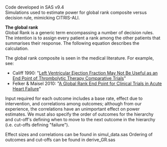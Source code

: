 Code developed in SAS v9.4 <br>
Simulations used to estimate power for global rank composite versus decision rule, mimicking CITRIS-ALI.

**The global rank** <br>
Global Rank is a generic term encompassing a number of decision rules. The intention is to assign every patient a rank among the other patients that summarises their response.
The following equation describes the calculation.

The global rank composite is seen in the medical literature. For example, see:<br>
- Califf 1990:  "[Left Ventricular Ejection Fraction May Not Be Useful as an End Point of Thrombolytic Therapy Comparative Trials](https://pubmed.ncbi.nlm.nih.gov/2225381/)" <br>
- Felker & Maisel 2010: "[A Global Rank End Point for Clinical Trials in Acute Heart Failure](https://www.ahajournals.org/doi/full/10.1161/circheartfailure.109.926030)"

Input required for each outcome includes a base rate, effect due to intervention, and correlations among outcomes;
although from our experience, the correlations have an unimportant effect on power estimates.
We must also specify the order of outcomes for the hierarchy and cut-off's defining when to move to the 
next outcome in the hierarchy (i.e. cut-offs defining "failure").

Effect sizes and correlations can be found in simul_data.sas
Ordering of outcomes and cut-offs can be found in derive_GR.sas